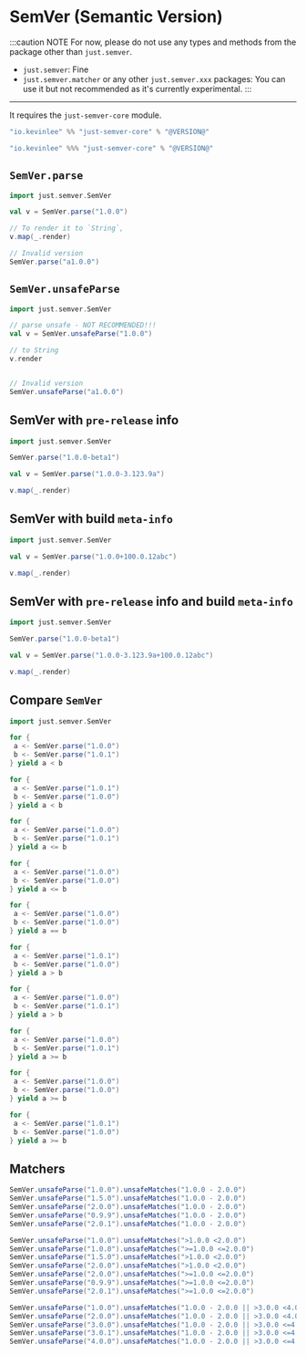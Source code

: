 
# SemVer (Semantic Version)

:::caution NOTE
For now, please do not use any types and methods from the package other than `just.semver`.
* `just.semver`: Fine
* `just.semver.matcher` or any other `just.semver.xxx` packages: You can use it but not recommended as it's currently experimental.
:::

***

It requires the `just-semver-core` module.

```scala
"io.kevinlee" %% "just-semver-core" % "@VERSION@"
```

```scala
"io.kevinlee" %%% "just-semver-core" % "@VERSION@"
```


## `SemVer.parse`

```scala mdoc:reset-object
import just.semver.SemVer

val v = SemVer.parse("1.0.0")

// To render it to `String`,
v.map(_.render)

// Invalid version
SemVer.parse("a1.0.0")

```

## `SemVer.unsafeParse`

```scala mdoc:reset-object
import just.semver.SemVer

// parse unsafe - NOT RECOMMENDED!!!
val v = SemVer.unsafeParse("1.0.0")

// to String
v.render
```

```scala mdoc:crash

// Invalid version
SemVer.unsafeParse("a1.0.0")
```

## SemVer with `pre-release` info
```scala mdoc:reset-object
import just.semver.SemVer

SemVer.parse("1.0.0-beta1")

val v = SemVer.parse("1.0.0-3.123.9a")

v.map(_.render)
```

## SemVer with build `meta-info`
```scala mdoc:reset-object
import just.semver.SemVer

val v = SemVer.parse("1.0.0+100.0.12abc")

v.map(_.render)
```

## SemVer with `pre-release` info and build `meta-info`
```scala mdoc:reset-object
import just.semver.SemVer

SemVer.parse("1.0.0-beta1")

val v = SemVer.parse("1.0.0-3.123.9a+100.0.12abc")

v.map(_.render)
```

## Compare `SemVer`
```scala mdoc:reset-object
import just.semver.SemVer

for {
 a <- SemVer.parse("1.0.0")
 b <- SemVer.parse("1.0.1")
} yield a < b

for {
 a <- SemVer.parse("1.0.1")
 b <- SemVer.parse("1.0.0")
} yield a < b

for {
 a <- SemVer.parse("1.0.0")
 b <- SemVer.parse("1.0.1")
} yield a <= b

for {
 a <- SemVer.parse("1.0.0")
 b <- SemVer.parse("1.0.0")
} yield a <= b

for {
 a <- SemVer.parse("1.0.0")
 b <- SemVer.parse("1.0.0")
} yield a == b

for {
 a <- SemVer.parse("1.0.1")
 b <- SemVer.parse("1.0.0")
} yield a > b

for {
 a <- SemVer.parse("1.0.0")
 b <- SemVer.parse("1.0.1")
} yield a > b

for {
 a <- SemVer.parse("1.0.0")
 b <- SemVer.parse("1.0.1")
} yield a >= b

for {
 a <- SemVer.parse("1.0.0")
 b <- SemVer.parse("1.0.0")
} yield a >= b

for {
 a <- SemVer.parse("1.0.1")
 b <- SemVer.parse("1.0.0")
} yield a >= b
```

## Matchers
```scala mdoc
SemVer.unsafeParse("1.0.0").unsafeMatches("1.0.0 - 2.0.0")
SemVer.unsafeParse("1.5.0").unsafeMatches("1.0.0 - 2.0.0")
SemVer.unsafeParse("2.0.0").unsafeMatches("1.0.0 - 2.0.0")
SemVer.unsafeParse("0.9.9").unsafeMatches("1.0.0 - 2.0.0")
SemVer.unsafeParse("2.0.1").unsafeMatches("1.0.0 - 2.0.0")

SemVer.unsafeParse("1.0.0").unsafeMatches(">1.0.0 <2.0.0")
SemVer.unsafeParse("1.0.0").unsafeMatches(">=1.0.0 <=2.0.0")
SemVer.unsafeParse("1.5.0").unsafeMatches(">1.0.0 <2.0.0")
SemVer.unsafeParse("2.0.0").unsafeMatches(">1.0.0 <2.0.0")
SemVer.unsafeParse("2.0.0").unsafeMatches(">=1.0.0 <=2.0.0")
SemVer.unsafeParse("0.9.9").unsafeMatches(">=1.0.0 <=2.0.0")
SemVer.unsafeParse("2.0.1").unsafeMatches(">=1.0.0 <=2.0.0")

SemVer.unsafeParse("1.0.0").unsafeMatches("1.0.0 - 2.0.0 || >3.0.0 <4.0.0")
SemVer.unsafeParse("2.0.0").unsafeMatches("1.0.0 - 2.0.0 || >3.0.0 <4.0.0")
SemVer.unsafeParse("3.0.0").unsafeMatches("1.0.0 - 2.0.0 || >3.0.0 <=4.0.0")
SemVer.unsafeParse("3.0.1").unsafeMatches("1.0.0 - 2.0.0 || >3.0.0 <=4.0.0")
SemVer.unsafeParse("4.0.0").unsafeMatches("1.0.0 - 2.0.0 || >3.0.0 <=4.0.0")
```
